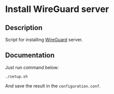 # Install WireGuard server

## Description

Script for installing [WireGuard](https://www.wireguard.com/) server.

## Documentation

Just run command below:

```shell
./setup.sh
```

And save the result in the `configuration.conf`.
